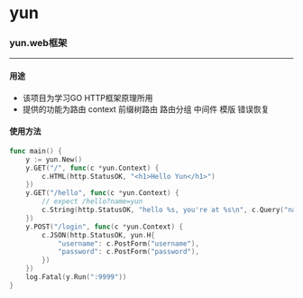 # yun
### yun.web框架
----

#### 用途

* 该项目为学习GO HTTP框架原理所用
* 提供的功能为路由 context 前缀树路由 路由分组 中间件 模版 错误恢复

#### 使用方法

```go
func main() {
	y := yun.New()
	y.GET("/", func(c *yun.Context) {
		c.HTML(http.StatusOK, "<h1>Hello Yun</h1>")
	})
	y.GET("/hello", func(c *yun.Context) {
		// expect /hello?name=yun
		c.String(http.StatusOK, "hello %s, you're at %s\n", c.Query("name"), c.Path)
	})
	y.POST("/login", func(c *yun.Context) {
		c.JSON(http.StatusOK, yun.H{
			"username": c.PostForm("username"),
			"password": c.PostForm("password"),
		})
	})
	log.Fatal(y.Run(":9999"))
}
```